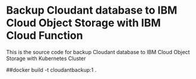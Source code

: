 # Backup Cloudant database to IBM Cloud Object Storage with IBM Cloud Function

This is the source code for backup Cloudant database to IBM Cloud Object Storage with Kubernetes Cluster

##docker build -t cloudantbackup:1 .